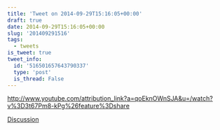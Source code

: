 ```yaml
---
title: 'Tweet on 2014-09-29T15:16:05+00:00'
draft: true
date: 2014-09-29T15:16:05+00:00
slug: '201409291516'
tags:
  - tweets
is_tweet: true
tweet_info:
  id: '516501657643790337'
  type: 'post'
  is_thread: False
---
```




<http://www.youtube.com/attribution_link?a=qoEknOWnSJA&u=/watch?v%3D3t67Pm8-kPg%26feature%3Dshare>

[Discussion](https://x.com/sytelus/status/516501657643790337)
